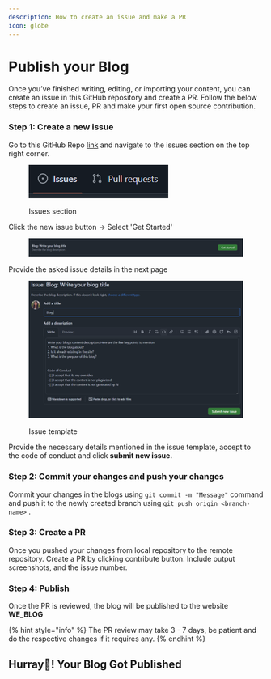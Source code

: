 ```yaml
---
description: How to create an issue and make a PR
icon: globe
---
```


# Publish your Blog

Once you’ve finished writing, editing, or importing your content, you can create an issue in this GitHub repository and create a PR. Follow the below steps to create an issue, PR and make your first open source contribution.

### Step 1: Create a new issue

Go to this GitHub Repo [link](https://github.com/WE-BL0G) and navigate to the issues section on the top right corner.

<div align="left" data-full-width="false">

<figure><img src="../.gitbook/assets/image (1).png" alt=""><figcaption><p>Issues section</p></figcaption></figure>

</div>

Click the new issue button -> Select 'Get Started'

<figure><img src="../.gitbook/assets/image (2).png" alt=""><figcaption></figcaption></figure>

Provide the asked issue details in the next page

<figure><img src="../.gitbook/assets/image (3).png" alt=""><figcaption><p>Issue template</p></figcaption></figure>

Provide the necessary details mentioned in the issue template, accept to the code of conduct and click **submit new issue.**

### Step 2: Commit your changes and push your changes

Commit your changes in the blogs using  `git commit -m "Message"` command and push it to the newly created branch using `git push origin <branch-name>` .

### Step 3: Create a PR

Once you pushed your changes from local repository to the remote repository. Create a PR by clicking contribute button. Include output screenshots, and the issue number.

### Step 4: Publish&#x20;

Once the PR is reviewed, the blog will be published to the website **WE\_BLOG**

{% hint style="info" %}
The PR review may take 3 - 7 days, be patient and do the respective changes if it requires any.
{% endhint %}

## Hurray🥳! Your Blog Got Published
